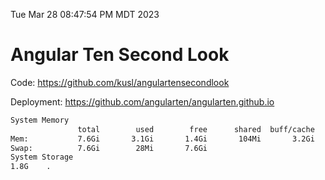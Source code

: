 Tue Mar 28 08:47:54 PM MDT 2023

# Angular Ten Second Look

Code: https://github.com/kusl/angulartensecondlook

Deployment: https://github.com/angularten/angularten.github.io

```bash
System Memory
               total        used        free      shared  buff/cache   available
Mem:           7.6Gi       3.1Gi       1.4Gi       104Mi       3.2Gi       4.1Gi
Swap:          7.6Gi        28Mi       7.6Gi
System Storage
1.8G	.
```
